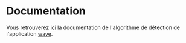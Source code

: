 # Documentation
Vous retrouverez [ici](https://github.com/wave-soft/documentation/blob/main/algorithm-demo.ipynb) la documentation de l'algorithme de détection de l'application [wave](https://github.com/wave-soft/wave).
